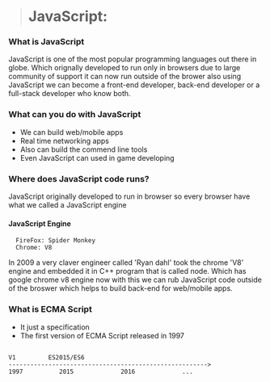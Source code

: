 ># JavaScript:
### What is JavaScript
JavaScript is one of the most popular programming languages out there in globe. Which orignally developed to run only in browsers due to large community of support it can now run outside of the brower also using JavaScript we can become a front-end developer, back-end developer or a full-stack developer who know both.
 ### What can you do with JavaScript
 + We can build web/mobile apps
 + Real time networking apps
 + Also can build the commend line tools
 + Even JavaScript can used in game developing
 ### Where does JavaScript code runs?
 JavaScript originally developed to run in browser so every browser have what we called a JavaScript engine
  #### JavaScript Engine
      FireFox: Spider Monkey
      Chrome: V8
In 2009 a very claver engineer called 'Ryan dahl' took the chrome 'V8' engine and embedded it in C++ program that is called node. Which has google chrome v8 engine now with this we can rub JavaScript code outside of the broswer which helps to build back-end for web/mobile apps.
### What is ECMA Script
+ It just a specification
+ The first version of ECMA Script released in 1997
```

V1         ES2015/ES6
------------------------------------------------------->
1997          2015             2016             ...

```
